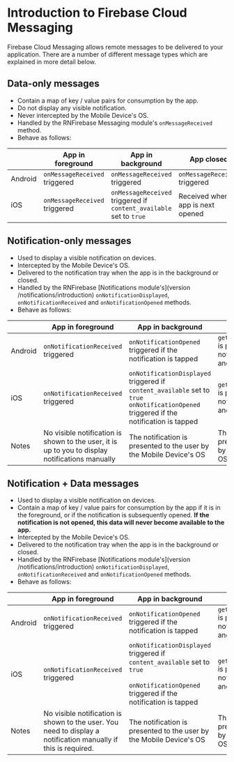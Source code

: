 # Introduction to Firebase Cloud Messaging

Firebase Cloud Messaging allows remote messages to be delivered to your application.  There are a number of different message types which are explained in more detail below.

## Data-only messages

- Contain a map of key / value pairs for consumption by the app. 
- Do not display any visible notification.
- Never intercepted by the Mobile Device's OS.
- Handled by the RNFirebase Messaging module's `onMessageReceived` method.
- Behave as follows:

|         | App in foreground           | App in background            | App closed |
| ------- | --------------------------- | ---------------------------- | -----------|
| Android | `onMessageReceived` triggered | `onMessageReceived` triggered  | `onMessageReceived` triggered |
| iOS     | `onMessageReceived` triggered | `onMessageReceived` triggered if `content_available` set to `true` | Received when app is next opened |


## Notification-only messages

- Used to display a visible notification on devices.
- Intercepted by the Mobile Device's OS.
- Delivered to the notification tray when the app is in the background or closed.
- Handled by the RNFirebase [Notifications module's](version /notifications/introduction) `onNotificationDisplayed`, `onNotificationReceived` and `onNotificationOpened` methods.
- Behave as follows:

|         | App in foreground           | App in background            | App closed |
| ------- | --------------------------- | ---------------------------- | -----------|
| Android | `onNotificationReceived` triggered | `onNotificationOpened` triggered if the notification is tapped | `getInitialNotification` is populated if the notification is tapped and opens the app |
| iOS     | `onNotificationReceived` triggered | `onNotificationDisplayed` triggered if `content_available` set to `true` <br />`onNotificationOpened` triggered if the notification is tapped | `getInitialNotification` is populated if the notification is tapped and opens the app |
| Notes   | No visible notification is shown to the user, it is up to you to display notifications manually | The notification is presented to the user by the Mobile Device's OS | The notification is presented to the user by the Mobile Device's OS |

## Notification + Data messages

- Used to display a visible notification on devices.
- Contain a map of key / value pairs for consumption by the app if it is in the foreground, or if the notification is subsequently opened.  **If the notification is not opened, this data will never become available to the app.**
- Intercepted by the Mobile Device's OS.
- Delivered to the notification tray when the app is in the background or closed.
- Handled by the RNFirebase [Notifications module's](version /notifications/introduction) `onNotificationDisplayed`, `onNotificationReceived` and `onNotificationOpened` methods.
- Behave as follows:

|         | App in foreground           | App in background            | App closed |
| ------- | --------------------------- | ---------------------------- | -----------|
| Android | `onNotificationReceived` triggered | `onNotificationOpened` triggered if the notification is tapped | `getInitialNotification` is populated if the notification is tapped and opens the app |
| iOS     | `onNotificationReceived` triggered | `onNotificationDisplayed` triggered if `content_available` set to `true` <br /><br />`onNotificationOpened` triggered if the notification is tapped | `getInitialNotification` is populated if the notification is tapped and opens the app |
| Notes   | No visible notification is shown to the user. You need to display a notification manually if this is required. | The notification is presented to the user by the Mobile Device's OS | The notification is presented to the user by the Mobile Device's OS |